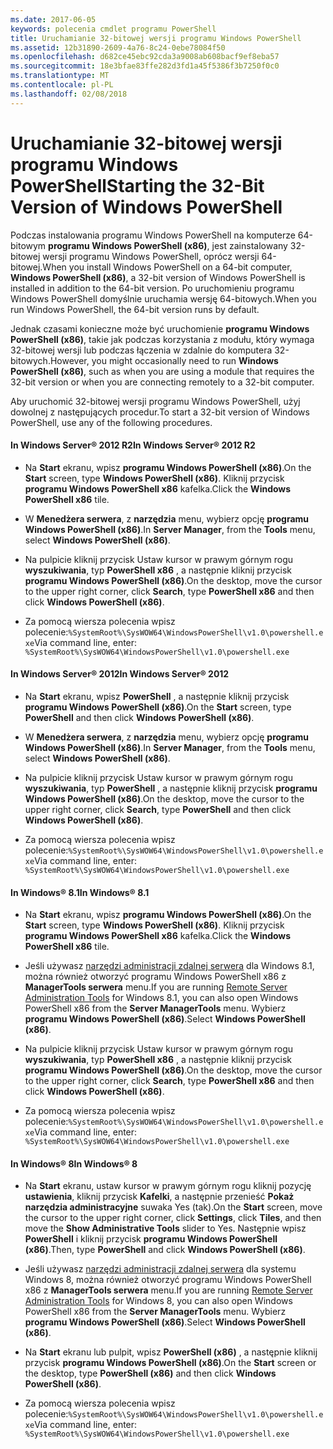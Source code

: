 ```yaml
---
ms.date: 2017-06-05
keywords: polecenia cmdlet programu PowerShell
title: Uruchamianie 32-bitowej wersji programu Windows PowerShell
ms.assetid: 12b31890-2609-4a76-8c24-0ebe78084f50
ms.openlocfilehash: d682ce45ebc92cda3a9008ab608bacf9ef8eba57
ms.sourcegitcommit: 18e3bfae83ffe282d3fd1a45f5386f3b7250f0c0
ms.translationtype: MT
ms.contentlocale: pl-PL
ms.lasthandoff: 02/08/2018
---
```

# <a name="starting-the-32-bit-version-of-windows-powershell"></a><span data-ttu-id="6c4bb-103">Uruchamianie 32-bitowej wersji programu Windows PowerShell</span><span class="sxs-lookup"><span data-stu-id="6c4bb-103">Starting the 32-Bit Version of Windows PowerShell</span></span>
<span data-ttu-id="6c4bb-104">Podczas instalowania programu Windows PowerShell na komputerze 64-bitowym **programu Windows PowerShell (x86)**, jest zainstalowany 32-bitowej wersji programu Windows PowerShell, oprócz wersji 64-bitowej.</span><span class="sxs-lookup"><span data-stu-id="6c4bb-104">When you install Windows PowerShell on a 64-bit computer, **Windows PowerShell (x86)**, a 32-bit version of Windows PowerShell is installed in addition to the 64-bit version.</span></span> <span data-ttu-id="6c4bb-105">Po uruchomieniu programu Windows PowerShell domyślnie uruchamia wersję 64-bitowych.</span><span class="sxs-lookup"><span data-stu-id="6c4bb-105">When you run Windows PowerShell, the 64-bit version runs by default.</span></span>

<span data-ttu-id="6c4bb-106">Jednak czasami konieczne może być uruchomienie **programu Windows PowerShell (x86)**, takie jak podczas korzystania z modułu, który wymaga 32-bitowej wersji lub podczas łączenia w zdalnie do komputera 32-bitowych.</span><span class="sxs-lookup"><span data-stu-id="6c4bb-106">However, you might occasionally need to run **Windows PowerShell (x86)**, such as when you are using a module that requires the 32-bit version or when you are connecting remotely to a 32-bit computer.</span></span>

<span data-ttu-id="6c4bb-107">Aby uruchomić 32-bitowej wersji programu Windows PowerShell, użyj dowolnej z następujących procedur.</span><span class="sxs-lookup"><span data-stu-id="6c4bb-107">To start a 32-bit version of Windows PowerShell, use any of the following procedures.</span></span>

#### <a name="in-windows-server-2012-r2"></a><span data-ttu-id="6c4bb-108">In Windows Server® 2012 R2</span><span class="sxs-lookup"><span data-stu-id="6c4bb-108">In Windows Server® 2012 R2</span></span>

- <span data-ttu-id="6c4bb-109">Na **Start** ekranu, wpisz **programu Windows PowerShell (x86)**.</span><span class="sxs-lookup"><span data-stu-id="6c4bb-109">On the **Start** screen, type **Windows PowerShell (x86)**.</span></span> <span data-ttu-id="6c4bb-110">Kliknij przycisk **programu Windows PowerShell x86** kafelka.</span><span class="sxs-lookup"><span data-stu-id="6c4bb-110">Click the **Windows PowerShell x86** tile.</span></span>

- <span data-ttu-id="6c4bb-111">W **Menedżera serwera**, z **narzędzia** menu, wybierz opcję **programu Windows PowerShell (x86)**.</span><span class="sxs-lookup"><span data-stu-id="6c4bb-111">In **Server Manager**, from the **Tools** menu, select **Windows PowerShell (x86)**.</span></span>

- <span data-ttu-id="6c4bb-112">Na pulpicie kliknij przycisk Ustaw kursor w prawym górnym rogu **wyszukiwania**, typ **PowerShell x86** , a następnie kliknij przycisk **programu Windows PowerShell (x86)**.</span><span class="sxs-lookup"><span data-stu-id="6c4bb-112">On the desktop, move the cursor to the upper right corner, click **Search**, type **PowerShell x86** and then click **Windows PowerShell (x86)**.</span></span>

- <span data-ttu-id="6c4bb-113">Za pomocą wiersza polecenia wpisz polecenie:`%SystemRoot%\SysWOW64\WindowsPowerShell\v1.0\powershell.exe`</span><span class="sxs-lookup"><span data-stu-id="6c4bb-113">Via command line, enter: `%SystemRoot%\SysWOW64\WindowsPowerShell\v1.0\powershell.exe`</span></span>

#### <a name="in-windows-server-2012"></a><span data-ttu-id="6c4bb-114">In Windows Server® 2012</span><span class="sxs-lookup"><span data-stu-id="6c4bb-114">In Windows Server® 2012</span></span>

- <span data-ttu-id="6c4bb-115">Na **Start** ekranu, wpisz **PowerShell** , a następnie kliknij przycisk **programu Windows PowerShell (x86)**.</span><span class="sxs-lookup"><span data-stu-id="6c4bb-115">On the **Start** screen, type **PowerShell** and then click **Windows PowerShell (x86)**.</span></span>

- <span data-ttu-id="6c4bb-116">W **Menedżera serwera**, z **narzędzia** menu, wybierz opcję **programu Windows PowerShell (x86)**.</span><span class="sxs-lookup"><span data-stu-id="6c4bb-116">In **Server Manager**, from the **Tools** menu, select **Windows PowerShell (x86)**.</span></span>

- <span data-ttu-id="6c4bb-117">Na pulpicie kliknij przycisk Ustaw kursor w prawym górnym rogu **wyszukiwania**, typ **PowerShell** , a następnie kliknij przycisk **programu Windows PowerShell (x86)**.</span><span class="sxs-lookup"><span data-stu-id="6c4bb-117">On the desktop, move the cursor to the upper right corner, click **Search**, type **PowerShell** and then click **Windows PowerShell (x86)**.</span></span>

- <span data-ttu-id="6c4bb-118">Za pomocą wiersza polecenia wpisz polecenie:`%SystemRoot%\SysWOW64\WindowsPowerShell\v1.0\powershell.exe`</span><span class="sxs-lookup"><span data-stu-id="6c4bb-118">Via command line, enter: `%SystemRoot%\SysWOW64\WindowsPowerShell\v1.0\powershell.exe`</span></span>

#### <a name="in-windows-81"></a><span data-ttu-id="6c4bb-119">In Windows® 8.1</span><span class="sxs-lookup"><span data-stu-id="6c4bb-119">In Windows® 8.1</span></span>

- <span data-ttu-id="6c4bb-120">Na **Start** ekranu, wpisz **programu Windows PowerShell (x86)**.</span><span class="sxs-lookup"><span data-stu-id="6c4bb-120">On the **Start** screen, type **Windows PowerShell (x86)**.</span></span> <span data-ttu-id="6c4bb-121">Kliknij przycisk **programu Windows PowerShell x86** kafelka.</span><span class="sxs-lookup"><span data-stu-id="6c4bb-121">Click the **Windows PowerShell x86** tile.</span></span>

- <span data-ttu-id="6c4bb-122">Jeśli używasz [narzędzi administracji zdalnej serwera](http://go.microsoft.com/fwlink/?LinkID=304145) dla Windows 8.1, można również otworzyć programu Windows PowerShell x86 z **ManagerTools serwera** menu.</span><span class="sxs-lookup"><span data-stu-id="6c4bb-122">If you are running [Remote Server Administration Tools](http://go.microsoft.com/fwlink/?LinkID=304145) for Windows 8.1, you can also open Windows PowerShell x86 from the **Server ManagerTools** menu.</span></span> <span data-ttu-id="6c4bb-123">Wybierz **programu Windows PowerShell (x86)**.</span><span class="sxs-lookup"><span data-stu-id="6c4bb-123">Select **Windows PowerShell (x86)**.</span></span>

- <span data-ttu-id="6c4bb-124">Na pulpicie kliknij przycisk Ustaw kursor w prawym górnym rogu **wyszukiwania**, typ **PowerShell x86** , a następnie kliknij przycisk **programu Windows PowerShell (x86)**.</span><span class="sxs-lookup"><span data-stu-id="6c4bb-124">On the desktop, move the cursor to the upper right corner, click **Search**, type **PowerShell x86** and then click **Windows PowerShell (x86)**.</span></span>
   
- <span data-ttu-id="6c4bb-125">Za pomocą wiersza polecenia wpisz polecenie:`%SystemRoot%\SysWOW64\WindowsPowerShell\v1.0\powershell.exe`</span><span class="sxs-lookup"><span data-stu-id="6c4bb-125">Via command line, enter: `%SystemRoot%\SysWOW64\WindowsPowerShell\v1.0\powershell.exe`</span></span>

#### <a name="in-windows-8"></a><span data-ttu-id="6c4bb-126">In Windows® 8</span><span class="sxs-lookup"><span data-stu-id="6c4bb-126">In Windows® 8</span></span>

- <span data-ttu-id="6c4bb-127">Na **Start** ekranu, ustaw kursor w prawym górnym rogu kliknij pozycję **ustawienia**, kliknij przycisk **Kafelki**, a następnie przenieść **Pokaż narzędzia administracyjne** suwaka Yes (tak).</span><span class="sxs-lookup"><span data-stu-id="6c4bb-127">On the **Start** screen, move the cursor to the upper right corner, click **Settings**, click **Tiles**, and then move the **Show Administrative Tools** slider to Yes.</span></span> <span data-ttu-id="6c4bb-128">Następnie wpisz **PowerShell** i kliknij przycisk **programu Windows PowerShell (x86)**.</span><span class="sxs-lookup"><span data-stu-id="6c4bb-128">Then, type **PowerShell** and click **Windows PowerShell (x86)**.</span></span>

- <span data-ttu-id="6c4bb-129">Jeśli używasz [narzędzi administracji zdalnej serwera](http://www.microsoft.com/download/details.aspx?id=28972) dla systemu Windows 8, można również otworzyć programu Windows PowerShell x86 z **ManagerTools serwera** menu.</span><span class="sxs-lookup"><span data-stu-id="6c4bb-129">If you are running [Remote Server Administration Tools](http://www.microsoft.com/download/details.aspx?id=28972) for Windows 8, you can also open Windows PowerShell x86 from the **Server ManagerTools** menu.</span></span> <span data-ttu-id="6c4bb-130">Wybierz **programu Windows PowerShell (x86)**.</span><span class="sxs-lookup"><span data-stu-id="6c4bb-130">Select **Windows PowerShell (x86)**.</span></span>

- <span data-ttu-id="6c4bb-131">Na **Start** ekranu lub pulpit, wpisz **PowerShell (x86)** , a następnie kliknij przycisk **programu Windows PowerShell (x86)**.</span><span class="sxs-lookup"><span data-stu-id="6c4bb-131">On the **Start** screen or the desktop, type **PowerShell (x86)** and then click **Windows PowerShell (x86)**.</span></span>

- <span data-ttu-id="6c4bb-132">Za pomocą wiersza polecenia wpisz polecenie:`%SystemRoot%\SysWOW64\WindowsPowerShell\v1.0\powershell.exe`</span><span class="sxs-lookup"><span data-stu-id="6c4bb-132">Via command line, enter: `%SystemRoot%\SysWOW64\WindowsPowerShell\v1.0\powershell.exe`</span></span>

